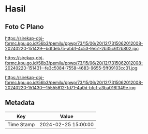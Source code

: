 # Hasil

## Foto C Plano

https://sirekap-obj-formc.kpu.go.id/56b3/pemilu/ppwp/73/15/06/20/12/7315062012008-20240220-151429--bdfdeb75-abb1-4c53-9e51-2b35c6f2b802.jpg

https://sirekap-obj-formc.kpu.go.id/56b3/pemilu/ppwp/73/15/06/20/12/7315062012008-20240220-151431--fe3c5084-7558-4683-9655-5ff09103cc31.jpg

https://sirekap-obj-formc.kpu.go.id/56b3/pemilu/ppwp/73/15/06/20/12/7315062012008-20240220-151430--15555812-1d71-4a0d-bfcf-a3ba016f349e.jpg


## Metadata

| Key        | Value               |
| ---------- | ------------------- |
| Time Stamp | 2024-02-25 15:00:00 |



